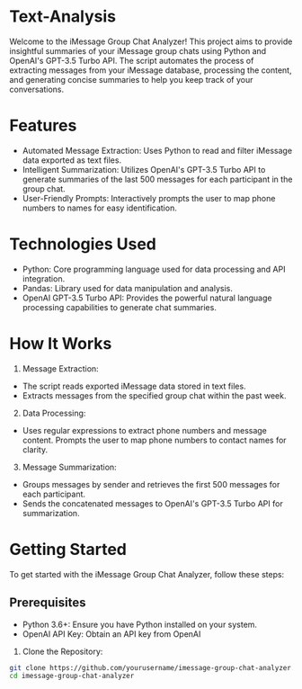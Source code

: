 # Text-Analysis
Welcome to the iMessage Group Chat Analyzer! This project aims to provide insightful summaries of your iMessage group chats using Python and OpenAI's GPT-3.5 Turbo API. The script automates the process of extracting messages from your iMessage database, processing the content, and generating concise summaries to help you keep track of your conversations.

# Features
- Automated Message Extraction: Uses Python to read and filter iMessage data exported as text files.
- Intelligent Summarization: Utilizes OpenAI's GPT-3.5 Turbo API to generate summaries of the last 500 messages for each participant in the group chat.
- User-Friendly Prompts: Interactively prompts the user to map phone numbers to names for easy identification.

# Technologies Used
- Python: Core programming language used for data processing and API integration.
- Pandas: Library used for data manipulation and analysis.
- OpenAI GPT-3.5 Turbo API: Provides the powerful natural language processing capabilities to generate chat summaries.

# How It Works
1. Message Extraction:
- The script reads exported iMessage data stored in text files.
- Extracts messages from the specified group chat within the past week.

2. Data Processing:
- Uses regular expressions to extract phone numbers and message content.
Prompts the user to map phone numbers to contact names for clarity.

3. Message Summarization:
- Groups messages by sender and retrieves the first 500 messages for each participant.
- Sends the concatenated messages to OpenAI's GPT-3.5 Turbo API for summarization.

# Getting Started
To get started with the iMessage Group Chat Analyzer, follow these steps:
## Prerequisites
- Python 3.6+: Ensure you have Python installed on your system.
- OpenAI API Key: Obtain an API key from OpenAI
1. Clone the Repository:
```sh
git clone https://github.com/yourusername/imessage-group-chat-analyzer.git
cd imessage-group-chat-analyzer
```
